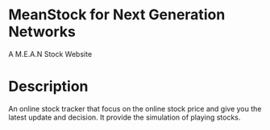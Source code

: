 # MeanStock for Next Generation Networks
A M.E.A.N Stock Website
# Description
An online stock tracker that focus on the online stock price and give you the latest update and decision. It provide the simulation of playing stocks.
